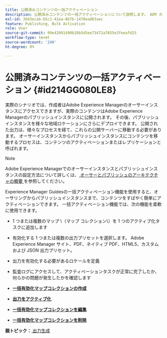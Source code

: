 ```yaml
---
title: 公開済みコンテンツの一括アクティベーション
description: 公開済みコンテンツの一括アクティベーションについて説明します。 AEM ガイドの一括アクティベーション機能のメリットについて説明します。
exl-id: 3643ecab-b5c1-41ea-8b7b-1470ead63aec
feature: Publishing, Bulk Activation
role: User
source-git-commit: 99e42091490b28b5d5ee73472a7655e3feeafd25
workflow-type: tm+mt
source-wordcount: '249'
ht-degree: 0%

---
```


# 公開済みコンテンツの一括アクティベーション {#id214GG080LE8}

実際のシナリオでは、作成者はAdobe Experience Managerのオーサーインスタンスにアクセスできますが、実際のコンテンツはAdobe Experience Managerのパブリッシュインスタンスに公開されます。 その後、パブリッシュインスタンスを様々な地域ロケーションにさらにデプロイできます。 公開された出力は、様々なプロセスを経て、これらの公開サーバーに移動する必要があります。 オーサーインスタンスからパブリッシュインスタンスにコンテンツを移動するプロセスは、コンテンツのアクティベーションまたはレプリケーションと呼ばれます。

>[!NOTE]
>
> Adobe Experience Managerでのオーサーインスタンスとパブリッシュインスタンスの設定方法について詳しくは、[ オーサーとパブリッシュのアーキテクチャの概要 ](https://experienceleague.adobe.com/docs/experience-manager-screens/user-guide/administering/author-publish/author-publish-architecture-overview.html?lang=en#prerequisites) を参照してください。

Experience Manager Guidesの一括アクティベーション機能を使用すると、オーサリングからパブリッシュインスタンスまで、コンテンツをすばやく簡単にアクティベーションできます。 一括アクティベーション機能では、次の機能を柔軟に使用できます。

- 1 つまたは複数のマップ \（マップ コレクション\）を 1 つのアクティブ化タスクに追加します

- 有効化する 1 つまたは複数の出力プリセットを選択します。 Adobe Experience Manager サイト、PDF、ネイティブ PDF、HTML5、カスタムおよび
JSON 出力プリセット。


- 出力を有効化する必要があるロケールを定義

- 監査ログにアクセスして、アクティベーションタスクが正常に完了したか、何らかの問題が発生したかを確認します


- **[一括有効化マップコレクションの作成](conf-bulk-activation-create-map-collection.md)**

- **[出力をアクティブ化](conf-bulk-activation-publish-map-collection.md)**

- **[一括有効化マップコレクションを編集](conf-bulk-activation-edit-map-collection.md)**

- **[一括有効化マップコレクションを削除](conf-bulk-activation-delete-map-collection.md)**


**親トピック：**[ 出力生成 ](generate-output.md)
